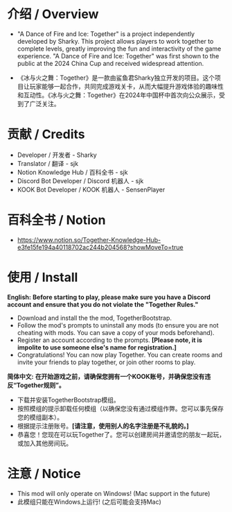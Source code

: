# 介绍 / Overview
- "A Dance of Fire and Ice: Together" is a project independently developed by Sharky. This project allows players to work together to complete levels, greatly improving the fun and interactivity of the game experience. "A Dance of Fire and Ice: Together" was first shown to the public at the 2024 China Cup and received widespread attention.

- 《冰与火之舞：Together》是一款由鲨鱼君Sharky独立开发的项目。这个项目让玩家能够一起合作，共同完成游戏关卡，从而大幅提升游戏体验的趣味性和互动性。《冰与火之舞：Together》在2024年中国杯中首次向公众展示，受到了广泛关注。

# 贡献 / Credits
- Developer / 开发者 - Sharky
- Translator / 翻译 - sjk
- Notion Knowledge Hub / 百科全书 - sjk
- Discord Bot Developer / Discord 机器人 - sjk
- KOOK Bot Developer / KOOK 机器人 - SensenPlayer

# 百科全书 / Notion
- https://www.notion.so/Together-Knowledge-Hub-e3fe15fe194a40118702ac244b204568?showMoveTo=true

# 使用 / Install
**English:**
**Before starting to play, please make sure you have a Discord account and ensure that you do not violate the "Together Rules."**

- Download and install the the mod, TogetherBootstrap.
- Follow the mod's prompts to uninstall any mods (to ensure you are not cheating with mods. You can save a copy of your mods beforehand).
- Register an account according to the prompts. **[Please note, it is impolite to use someone else's name for registration.]**
- Congratulations! You can now play Together. You can create rooms and invite your friends to play together, or join other rooms to play.

**简体中文:**
**在开始游戏之前，请确保您拥有一个KOOK账号，并确保您没有违反“Together规则”。**

- 下载并安装TogetherBootstrap模组。
- 按照模组的提示卸载任何模组（以确保您没有通过模组作弊。您可以事先保存您的模组副本）。
- 根据提示注册账号。**[请注意，使用别人的名字注册是不礼貌的。]**
- 恭喜您！您现在可以玩Together了。您可以创建房间并邀请您的朋友一起玩，或加入其他房间玩。

# 注意 / Notice
- This mod will only operate on Windows! (Mac support in the future)
- 此模组只能在Windows上运行! (之后可能会支持Mac)
